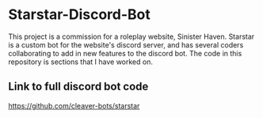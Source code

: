 # Starstar-Discord-Bot
This project is a commission for a roleplay website, Sinister Haven. Starstar is a custom bot for the website's discord server, and has several coders collaborating to add in new features to the discord bot. The code in this repository is sections that I have worked on.

## Link to full discord bot code
https://github.com/cleaver-bots/starstar
